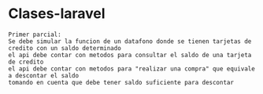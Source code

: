 # Clases-laravel
    Primer parcial:
    Se debe simular la funcion de un datafono donde se tienen tarjetas de credito con un saldo determinado
    el api debe contar con metodos para consultar el saldo de una tarjeta de credito
    el api debe contar con metodos para "realizar una compra" que equivale a descontar el saldo
    tomando en cuenta que debe tener saldo suficiente para descontar
